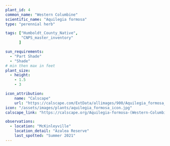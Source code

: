 ```yaml
---
plant_id: 4
common_name: "Western Columbine"
scientific_name: "Aquilegia formosa"
type: "perennial herb"

tags: ["Humboldt_County_Native",
       "CNPS_master_inventory"
      ]

sun_requirements:
  - "Part Shade"
  - "Shade"
# min then max in feet
plant_size:
  - height: 
    - 1.5
    - 3

icon_attribution: 
    name: "Calscape"
    url: "https://calscape.com/ExtData/allimages/900/Aquilegia_formosa_900_65.jpg"
icon: "/assets/images/plants/aquilegia_formosa_icon.jpg"
calscape_link: "https://calscape.org/Aquilegia-formosa-(Western-Columbine)"

observations: 
  - location: "McKinleyville"
    location_detail: "Azalea Reserve"
    last_spotted: "Summer 2021"
---
```


